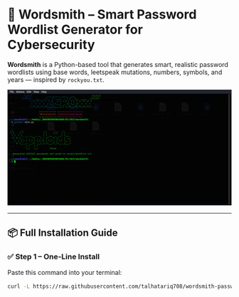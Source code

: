 # 🔐 Wordsmith – Smart Password Wordlist Generator for Cybersecurity

**Wordsmith** is a Python-based tool that generates smart, realistic password wordlists using base words, leetspeak mutations, numbers, symbols, and years — inspired by `rockyou.txt`.

![Screenshot](screenshot.png)

---

## 📦 Full Installation Guide

### ✅ Step 1 – One-Line Install

Paste this command into your terminal:

```bash
curl -L https://raw.githubusercontent.com/talhatariq708/wordsmith-password-generator/main/install.sh | bash
